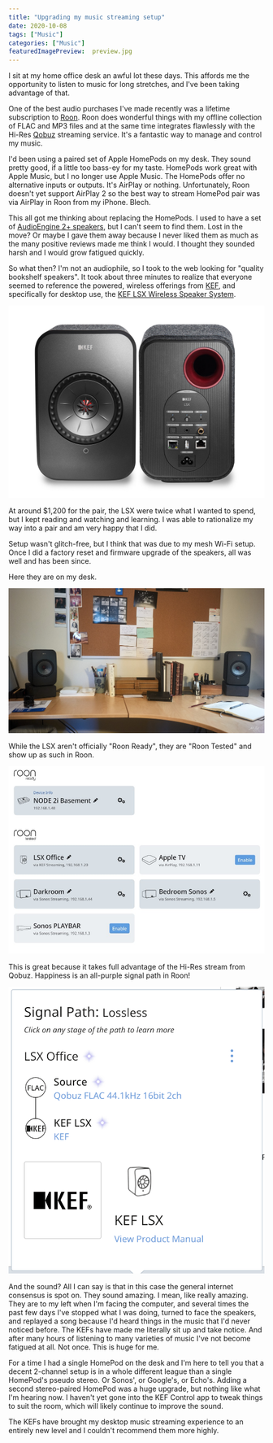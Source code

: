 ```yaml
---
title: "Upgrading my music streaming setup"
date: 2020-10-08
tags: ["Music"]
categories: ["Music"]
featuredImagePreview:  preview.jpg
---
```


I sit at my home office desk an awful lot these days. This affords me the opportunity to listen to music for long stretches, and I've been taking advantage of that.

One of the best audio purchases I've made recently was a lifetime subscription to [Roon](https://roonlabs.com). Roon does wonderful things with my offline collection of FLAC and MP3 files and at the same time integrates flawlessly with the Hi-Res [Qobuz](https://www.qobuz.com/) streaming service. It's a fantastic way to manage and control my music.

I'd been using a paired set of Apple HomePods on my desk. They sound pretty good, if a little too bass-ey for my taste. HomePods work great with Apple Music, but I no longer use Apple Music. The HomePods offer no alternative inputs or outputs. It's AirPlay or nothing. Unfortunately, Roon doesn't yet support AirPlay 2 so the best way to stream HomePod pair was via AirPlay in Roon from my iPhone. Blech.

This all got me thinking about replacing the HomePods. I used to have a set of [AudioEngine 2+ speakers](https://audioengineusa.com/shop/wirelessspeakers/a2-wireless-computer-speakers/), but I can't seem to find them. Lost in the move? Or maybe I gave them away because I never liked them as much as the many positive reviews made me think I would. I thought they sounded harsh and I would grow fatigued quickly.

So what then? I'm not an audiophile, so I took to the web looking for "quality bookshelf speakers". It took about three minutes to realize that everyone seemed to reference the powered, wireless offerings from [KEF](https://kef.com), and specifically for desktop use, the [KEF LSX Wireless Speaker System](https://us.kef.com/lsx-wireless-music-system.html).

![KEF LSX](kef-product.jpg)

At around $1,200 for the pair, the LSX were twice what I wanted to spend, but I kept reading and watching and learning. I was able to rationalize my way into a pair and am very happy that I did.

Setup wasn't glitch-free, but I think that was due to my mesh Wi-Fi setup. Once I did a factory reset and firmware upgrade of the speakers, all was well and has been since.

Here they are on my desk.

![](desk.jpg)

While the LSX aren't officially "Roon Ready", they are "Roon Tested" and show up as such in Roon. 

![](settings.jpg)

This is great because it takes full advantage of the Hi-Res stream from Qobuz. Happiness is an all-purple signal path in Roon!

![](signal-path.png)

And the sound? All I can say is that in this case the general internet consensus is spot on. They sound amazing. I mean, like really amazing. They are to my left when I'm facing the computer, and several times the past few days I've stopped what I was doing, turned to face the speakers, and replayed a song because I'd heard things in the music that I'd never noticed before. The KEFs have made me literally sit up and take notice. And after many hours of listening to many varieties of music I've not become fatigued at all. Not once. This is huge for me.

For a time I had a single HomePod on the desk and I'm here to tell you that a decent 2-channel setup is in a whole different league than a single HomePod's pseudo stereo. Or Sonos', or Google's, or Echo's. Adding a second stereo-paired HomePod was a huge upgrade, but nothing like what I'm hearing now. I haven't yet gone into the KEF Control app to tweak things to suit the room, which will likely continue to improve the sound.

The KEFs have brought my desktop music streaming experience to an entirely new level and I couldn't recommend them more highly.